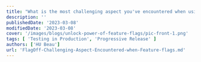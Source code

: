 ```yaml
---
title: "What is the most challenging aspect you've encountered when using feature flags?"
description: ''
publishedDate: '2023-03-08'
modifiedDate: '2023-03-08'
cover: '/images/blogs/unlock-power-of-feature-flags/pic-front-1.png'
tags: [ 'Testing in Production', 'Progressive Release' ]
authors: ['HU Beau']
url: 'FlagOff-Challenging-Aspect-Encountered-when-Feature-flags.md'
---
```



